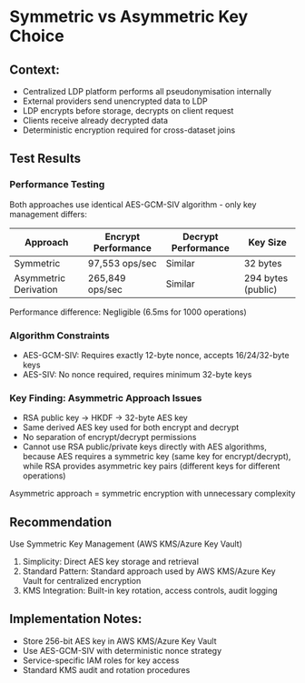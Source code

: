 # Symmetric vs Asymmetric Key Choice

## Context:

- Centralized LDP platform performs all pseudonymisation internally
- External providers send unencrypted data to LDP
- LDP encrypts before storage, decrypts on client request
- Clients receive already decrypted data
- Deterministic encryption required for cross-dataset joins

## Test Results

### Performance Testing

Both approaches use identical AES-GCM-SIV algorithm - only key management differs:

| Approach              | Encrypt Performance | Decrypt Performance | Key Size           |
|-----------------------|---------------------|---------------------|--------------------|
| Symmetric             | 97,553 ops/sec      | Similar             | 32 bytes           |
| Asymmetric Derivation | 265,849 ops/sec     | Similar             | 294 bytes (public) |

Performance difference: Negligible (6.5ms for 1000 operations)

### Algorithm Constraints

- AES-GCM-SIV: Requires exactly 12-byte nonce, accepts 16/24/32-byte keys
- AES-SIV: No nonce required, requires minimum 32-byte keys

### Key Finding: Asymmetric Approach Issues

- RSA public key → HKDF → 32-byte AES key
- Same derived AES key used for both encrypt and decrypt
- No separation of encrypt/decrypt permissions
- Cannot use RSA public/private keys directly with AES algorithms, because AES requires a symmetric key (same key for
  encrypt/decrypt), while RSA provides asymmetric key pairs (different keys for different operations)

Asymmetric approach = symmetric encryption with unnecessary complexity

## Recommendation

Use Symmetric Key Management (AWS KMS/Azure Key Vault)

1. Simplicity: Direct AES key storage and retrieval
2. Standard Pattern: Standard approach used by AWS KMS/Azure Key Vault for centralized encryption
4. KMS Integration: Built-in key rotation, access controls, audit logging

## Implementation Notes:

- Store 256-bit AES key in AWS KMS/Azure Key Vault
- Use AES-GCM-SIV with deterministic nonce strategy
- Service-specific IAM roles for key access
- Standard KMS audit and rotation procedures
